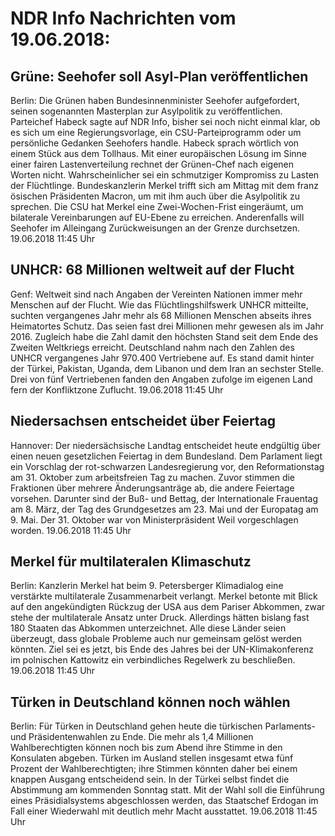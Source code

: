 # NDR Info Nachrichten vom 19.06.2018:


## Grüne: Seehofer soll Asyl-Plan veröffentlichen
Berlin: 	Die Grünen haben Bundesinnenminister Seehofer aufgefordert, seinen sogenannten Masterplan zur Asylpolitik zu veröffentlichen. Parteichef Habeck sagte auf NDR Info, bisher sei noch nicht einmal klar, ob es sich um eine Regierungsvorlage, ein CSU-Parteiprogramm oder um persönliche Gedanken Seehofers handle. Habeck sprach wörtlich von einem Stück aus dem Tollhaus. Mit einer europäischen Lösung im Sinne einer fairen Lastenverteilung rechnet der Grünen-Chef nach eigenen Worten nicht. Wahrscheinlicher sei ein schmutziger Kompromiss zu Lasten der Flüchtlinge. Bundeskanzlerin Merkel trifft sich am Mittag mit dem franz
ösischen Präsidenten Macron, um mit ihm auch über die Asylpolitik zu sprechen. Die CSU hat Merkel eine Zwei-Wochen-Frist eingeräumt, um bilaterale Vereinbarungen auf EU-Ebene zu erreichen. Anderenfalls will Seehofer im Alleingang Zurückweisungen an der Grenze durchsetzen. 19.06.2018 11:45 Uhr 

## UNHCR: 68 Millionen weltweit auf der Flucht
Genf: Weltweit sind nach Angaben der Vereinten Nationen immer mehr Menschen auf der Flucht. Wie das Flüchtlingshilfswerk UNHCR mitteilte, suchten vergangenes Jahr mehr als 68 Millionen Menschen abseits ihres Heimatortes Schutz. Das seien fast drei Millionen mehr gewesen als im Jahr 2016. Zugleich habe die Zahl damit den höchsten Stand seit dem Ende des Zweiten Weltkriegs erreicht. Deutschland nahm nach den Zahlen des UNHCR vergangenes Jahr 970.400 Vertriebene auf. Es stand damit hinter der Türkei, Pakistan, Uganda, dem Libanon und dem Iran an sechster Stelle. Drei von fünf Vertriebenen fanden den Angaben zufolge im eigenen Land fern der Konfliktzone Zuflucht. 19.06.2018 11:45 Uhr 

## Niedersachsen entscheidet über Feiertag
Hannover: Der niedersächsische Landtag entscheidet heute endgültig über einen neuen gesetzlichen Feiertag in dem Bundesland. Dem Parlament liegt ein Vorschlag der rot-schwarzen Landesregierung vor, den Reformationstag am 31. Oktober zum arbeitsfreien Tag zu machen. Zuvor stimmen die Fraktionen über mehrere Änderungsanträge ab, die andere Feiertage vorsehen. Darunter sind der Buß- und Bettag, der Internationale Frauentag am 8. März, der Tag des Grundgesetzes am 23. Mai und der Europatag am 9. Mai. Der 31. Oktober war von Ministerpräsident Weil vorgeschlagen worden. 19.06.2018 11:45 Uhr 

## Merkel für multilateralen Klimaschutz
Berlin:	 Kanzlerin Merkel hat beim 9. Petersberger Klimadialog eine verstärkte multilaterale Zusammenarbeit verlangt. Merkel betonte mit Blick auf den angekündigten Rückzug der USA aus dem Pariser Abkommen, zwar stehe der multilaterale Ansatz unter Druck. Allerdings hätten bislang fast 180 Staaten das Abkommen unterzeichnet. Alle diese Länder seien überzeugt, dass globale Probleme auch nur gemeinsam gelöst werden könnten. Ziel sei es jetzt, bis Ende des Jahres bei der UN-Klimakonferenz im polnischen Kattowitz ein verbindliches Regelwerk zu beschließen. 19.06.2018 11:45 Uhr 

## Türken in Deutschland können noch wählen
Berlin: Für Türken in Deutschland gehen heute die türkischen Parlaments- und Präsidentenwahlen zu Ende. Die mehr als 1,4 Millionen Wahlberechtigten können noch bis zum Abend ihre Stimme in den Konsulaten abgeben. Türken im Ausland stellen insgesamt etwa fünf Prozent der Wahlberechtigten; ihre Stimmen könnten daher bei einem knappen Ausgang entscheidend sein. In der Türkei selbst findet die Abstimmung am kommenden Sonntag statt. Mit der Wahl soll die Einführung eines Präsidialsystems abgeschlossen werden, das Staatschef Erdogan im Fall einer Wiederwahl mit deutlich mehr Macht ausstattet. 19.06.2018 11:45 Uhr 
